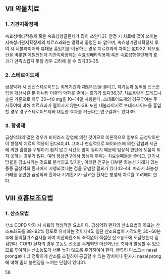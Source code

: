 ## VII 약물치료

### 1. 기관지확장제

속효성베타작용제 혹은 속효성항콜린제가 많이 쓰인다31. 안정 시 치료에 많이 쓰이는 지속성기관지확장제의 치료효과와는 명확히 증명된 바 없으며, 속효성기관지확장제 투여 시 네불라이저와 휴대용 흡입기를 이용하는 경우 치료효과의 차이는 없다32.
테오필린을 비롯한 메틸잔틴계 기관지확장제는 속효성베타작용제 혹은 속효성항콜린제의 효과가 만족스럽지 못할 경우 고려해 볼 수 있다33-35.

### 2. 스테로이드제

급성악화 시 전신스테로이드는 회복기간과 재원기간을 줄이고, 폐기능과 동맥혈 산소분압을 개선시킬 뿐 아니라 이후의 악화를 줄이는 효과가 있다36,37. 치료용량은 프레드니솔론 기준으로 하루 30~40 mg을 10~14일 사용한다.
스테로이드제의 경구투여는 주사투여에 비해 치료효과가 떨어지지 않는다38.
또한 네불라이저로 부데소나이드를 흡입할 경우 경구스테로이드제와 대등한 효과를 거둔다는 연구결과도 있다39.

### 3. 항생제

급성악화의 많은 경우가 바이러스 감염에 의한 것이므로 이론적으로 일부의 급성악화만이 항생제 치료의 적응이 된다40,41. 그러나 현실적으로 바이러스에 의한 감염과 세균에 의한 감염을 구별하기 쉽지 않고 시간도 많이 걸리기 때문에 임상적 판단에 도움이 되지 못하는 경우가 많다. 여러 임상연구에서 항생제 투여는 치료실패율을 줄이고, 단기사망률을 감소시키는 것으로 분석되고 있지만, 이러한 연구는 대부분 화농성 가래가 있는 중증 급성악화 환자에서 시행되었다는 점을 유념할 필요가 있다42-44.
따라서 화농성가래를 동반한 급성악화 환자나 기계환기가 필요한 환자는 항생제 치료를 고려해야 한다.

## VIII 호흡보조요법

### 1. 산소요법

산소 COPD 악화 시 치료의 핵심적인 요소이다. 급성악화 환자의 산소요법의 목표는 산소포화도를 88~92% 정도로 유지하는 것이다45. 일단 산소요법이 시작되면 30~60분 후에 동맥혈가스검사를 하여 이산화탄소의 축적없이 적절한 산소농도에 도달했는지 점검한다. COPD 환자의 경우 고농도 산소를 주게되면 이산화탄소 축적이 발생할 수 있으므로 투여하는 산소농도가 너무 높지 않도록 주의하여야 한다. 벤튜리 마스크는 nasal prong보다 더 정확하게 산소를 조절하여 공급할 수 있는 장치이나 환자가 nasal prong에 비해 좀더 불편감을 느끼는 단점이 있다31.

<PAGE>58